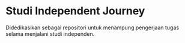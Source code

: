 # Studi Independent Journey

Didedikasikan sebagai repositori untuk menampung pengerjaan tugas selama menjalani studi independen.